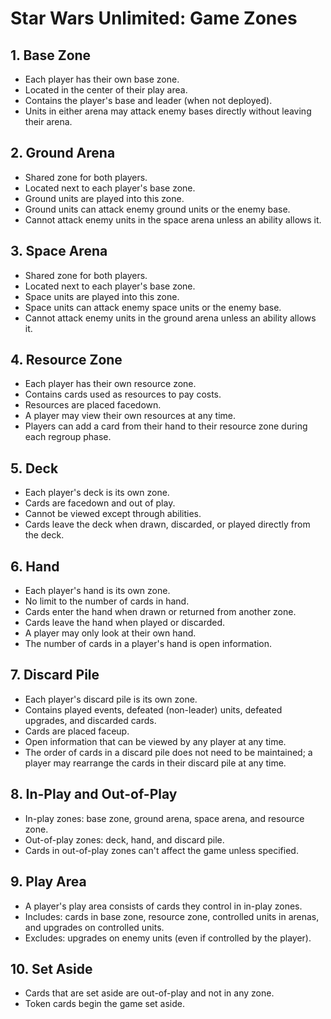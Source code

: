 # Star Wars Unlimited: Game Zones

## 1. Base Zone
- Each player has their own base zone.
- Located in the center of their play area.
- Contains the player's base and leader (when not deployed).
- Units in either arena may attack enemy bases directly without leaving their arena.

## 2. Ground Arena
- Shared zone for both players.
- Located next to each player's base zone.
- Ground units are played into this zone.
- Ground units can attack enemy ground units or the enemy base.
- Cannot attack enemy units in the space arena unless an ability allows it.

## 3. Space Arena
- Shared zone for both players.
- Located next to each player's base zone.
- Space units are played into this zone.
- Space units can attack enemy space units or the enemy base.
- Cannot attack enemy units in the ground arena unless an ability allows it.

## 4. Resource Zone
- Each player has their own resource zone.
- Contains cards used as resources to pay costs.
- Resources are placed facedown.
- A player may view their own resources at any time.
- Players can add a card from their hand to their resource zone during each regroup phase.

## 5. Deck
- Each player's deck is its own zone.
- Cards are facedown and out of play.
- Cannot be viewed except through abilities.
- Cards leave the deck when drawn, discarded, or played directly from the deck.

## 6. Hand
- Each player's hand is its own zone.
- No limit to the number of cards in hand.
- Cards enter the hand when drawn or returned from another zone.
- Cards leave the hand when played or discarded.
- A player may only look at their own hand.
- The number of cards in a player's hand is open information.

## 7. Discard Pile
- Each player's discard pile is its own zone.
- Contains played events, defeated (non-leader) units, defeated upgrades, and discarded cards.
- Cards are placed faceup.
- Open information that can be viewed by any player at any time.
- The order of cards in a discard pile does not need to be maintained; a player may rearrange the cards in their discard pile at any time.

## 8. In-Play and Out-of-Play
- In-play zones: base zone, ground arena, space arena, and resource zone.
- Out-of-play zones: deck, hand, and discard pile.
- Cards in out-of-play zones can't affect the game unless specified.

## 9. Play Area
- A player's play area consists of cards they control in in-play zones.
- Includes: cards in base zone, resource zone, controlled units in arenas, and upgrades on controlled units.
- Excludes: upgrades on enemy units (even if controlled by the player).

## 10. Set Aside
- Cards that are set aside are out-of-play and not in any zone.
- Token cards begin the game set aside.